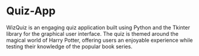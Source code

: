 # Quiz-App
WizQuiz is an engaging quiz application built using Python and the Tkinter library for the graphical user interface. The quiz is themed around the magical world of Harry Potter, offering users an enjoyable experience while testing their knowledge of the popular book series.
